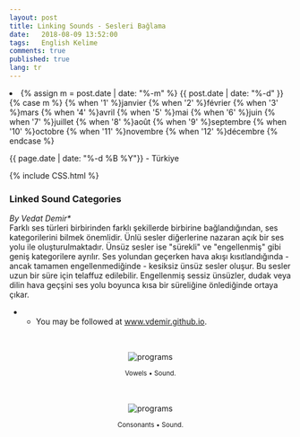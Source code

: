 ```yaml
---
layout: post
title: Linking Sounds - Sesleri Bağlama
date:   2018-08-09 13:52:00
tags:   English Kelime
comments: true
published: true
lang: tr
---
```

<li><span>{% assign m = post.date | date: "%-m" %}
      {{ post.date | date: "%-d" }}
      {% case m %}
	{% when '1' %}janvier
	{% when '2' %}février
	{% when '3' %}mars
	{% when '4' %}avril
	{% when '5' %}mai
	{% when '6' %}juin
	{% when '7' %}juillet
	{% when '8' %}août
	{% when '9' %}septembre
	{% when '10' %}octobre
	{% when '11' %}novembre
	{% when '12' %}décembre
      {% endcase %}  </span></li>

<p class="meta">{{ page.date | date: "%-d %B %Y"}} - Türkiye</p>

{% include CSS.html %}

### Linked Sound Categories

_By Vedat Demir*_
<br>
<i class="fas fa-paragraph fa-2x"></i> Farklı ses türleri birbirinden farklı şekillerde birbirine bağlandığından, ses kategorilerini bilmek önemlidir. Ünlü sesler diğerlerine nazaran açık bir ses yolu ile oluşturulmaktadır. Ünsüz sesler ise "sürekli" ve "engellenmiş" gibi geniş kategorilere ayrılır. Ses yolundan geçerken hava akışı kısıtlandığında - ancak tamamen engellenmediğinde - kesiksiz ünsüz sesler oluşur. Bu sesler uzun bir süre için telaffuz edilebilir. Engellenmiş sessiz ünsüzler, dudak veya dilin hava geçşini ses yolu boyunca  kısa bir süreliğine önlediğinde ortaya çıkar.


* * You may be followed at www.vdemir.github.io.

<br>



<div class="resize" style="margin: 15px; text-align: center;">
  <img src="{{ site.baseurl }}/images/vowels.gif" alt="programs" class="resize"  />
  <p><small>Vowels &bull; Sound.</small></p>
</div>
<br>
<div class="resize" style="margin: 15px; text-align: center;">
  <img src="{{ site.baseurl }}/images/continuous-consonants.gif" alt="programs" class="resize"  />
  <p><small>Consonants &bull; Sound.</small></p>
</div>

<style>
img.resize {
  max-width:100%;
  max-height:100%;
}
</style>
